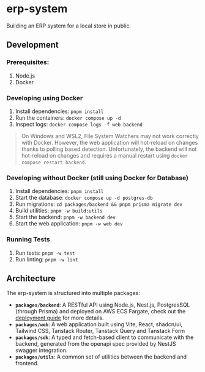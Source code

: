 # erp-system

Building an ERP system for a local store in public.

## Development

### Prerequisites:

1. Node.js
2. Docker

### Developing using Docker

1. Install dependencies: `pnpm install`
2. Run the containers: `docker compose up -d`
3. Inspect logs: `docker compose logs -f web backend`

> On Windows and WSL2, File System Watchers may not work correctly with Docker.
> However, the web application will hot-reload on changes thanks to polling based detection.
> Unfortunately, the backend will not hot-reload on changes and requires a manual restart using `docker compose restart backend`.

### Developing without Docker (still using Docker for Database)

1. Install dependencies: `pnpm install`
2. Start the database: `docker compose up -d postgres-db`
3. Run migrations: `cd packages/backend && pnpm prisma migrate dev`
4. Build utilities: `pnpm -w build:utils`
5. Start the backend: `pnpm -w backend dev`
6. Start the web application: `pnpm -w web dev`

### Running Tests

1. Run tests: `pnpm -w test`
2. Run linting: `pnpm -w lint`

## Architecture

The erp-system is structured into multiple packages:

- **`packages/backend`**: A RESTful API using Node.js, Nest.js, PostgresSQL (through Prisma) and deployed on AWS ECS Fargate, check out the [deployment guide](packages/backend/deployment/README.md) for more details.
- **`packages/web`**: A web application built using Vite, React, shadcn/ui, Tailwind CSS, Tanstack Router, Tanstack Query and Tanstack Form
- **`packages/sdk`**: A typed and fetch-based client to communicate with the backend, generated from the openapi spec provided by NestJS swagger integration.
- **`packages/utils`**: A common set of utilities between the backend and frontend.
